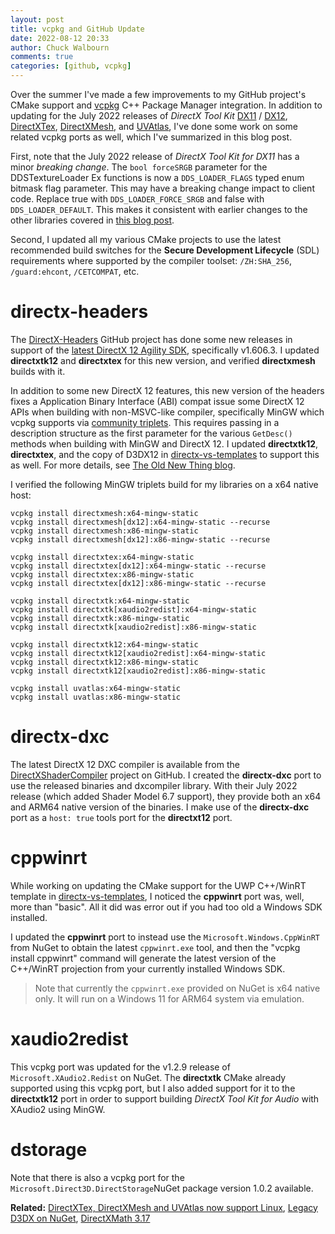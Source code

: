 ```yaml
---
layout: post
title: vcpkg and GitHub Update
date: 2022-08-12 20:33
author: Chuck Walbourn
comments: true
categories: [github, vcpkg]
---
```


Over the summer I've made a few improvements to my GitHub project's CMake support and [vcpkg](https://vcpkg.io/) C++ Package Manager integration. In addition to updating for the July 2022 releases of *DirectX Tool Kit* [DX11](https://github.com/microsoft/DirectXTK/releases/tag/jul2022) / [DX12](https://github.com/microsoft/DirectXTK12/releases/tag/jul2022), [DirectXTex](https://github.com/microsoft/DirectXTex/releases/tag/jul2022), [DirectXMesh](https://github.com/microsoft/DirectXMesh/releases/tag/jul2022), and [UVAtlas](https://github.com/microsoft/UVAtlas/releases/tag/jul2022), I've done some work on some related vcpkg ports as well, which I've summarized in this blog post.
<!--more-->

First, note that the July 2022 release of *DirectX Tool Kit for DX11* has a minor *breaking change*. The ``bool forceSRGB`` parameter for the DDSTextureLoader Ex functions is now a `DDS_LOADER_FLAGS` typed enum bitmask flag parameter. This may have a breaking change impact to client code. Replace true with `DDS_LOADER_FORCE_SRGB` and false with `DDS_LOADER_DEFAULT`. This makes it consistent with earlier changes to the other libraries covered in [this blog post](https://walbourn.github.io/modern-c++-bitmask-types/).

Second, I updated all my various CMake projects to use the latest recommended build switches for the **Secure Development Lifecycle** (SDL) requirements where supported by the compiler toolset:
``/ZH:SHA_256``, ``/guard:ehcont``, ``/CETCOMPAT``, etc.

# directx-headers

The [DirectX-Headers](https://github.com/microsoft/DirectX-Headers/) GitHub project has done some new releases in support of the [latest DirectX 12 Agility SDK](https://devblogs.microsoft.com/directx/2022-summer-agility-sdks/), specifically v1.606.3. I updated **directxtk12** and **directxtex** for this new version, and verified **directxmesh**  builds with it.

In addition to some new DirectX 12 features, this new version of the headers fixes a Application Binary Interface (ABI) compat issue some DirectX 12 APIs when building with non-MSVC-like compiler, specifically MinGW which vcpkg supports via [community triplets](https://github.com/microsoft/vcpkg/blob/master/docs/users/mingw.md). This requires passing in a description structure as the first parameter for the various ``GetDesc()`` methods when building with MinGW and DirectX 12. I updated  **directxtk12**, **directxtex**, and the copy of D3DX12 in [directx-vs-templates](https://github.com/microsoft/directx-vs-templates) to support this as well. For more details, see [The Old New Thing blog](https://devblogs.microsoft.com/oldnewthing/20220113-00/?p=106152).

I verified the following MinGW triplets build for my libraries on a x64 native host:

```
vcpkg install directxmesh:x64-mingw-static
vcpkg install directxmesh[dx12]:x64-mingw-static --recurse
vcpkg install directxmesh:x86-mingw-static
vcpkg install directxmesh[dx12]:x86-mingw-static --recurse

vcpkg install directxtex:x64-mingw-static
vcpkg install directxtex[dx12]:x64-mingw-static --recurse
vcpkg install directxtex:x86-mingw-static
vcpkg install directxtex[dx12]:x86-mingw-static --recurse

vcpkg install directxtk:x64-mingw-static
vcpkg install directxtk[xaudio2redist]:x64-mingw-static
vcpkg install directxtk:x86-mingw-static
vcpkg install directxtk[xaudio2redist]:x86-mingw-static

vcpkg install directxtk12:x64-mingw-static
vcpkg install directxtk12[xaudio2redist]:x64-mingw-static
vcpkg install directxtk12:x86-mingw-static
vcpkg install directxtk12[xaudio2redist]:x86-mingw-static

vcpkg install uvatlas:x64-mingw-static
vcpkg install uvatlas:x86-mingw-static
```

# directx-dxc

The latest DirectX 12 DXC compiler is available from the [DirectXShaderCompiler](https://github.com/microsoft/DirectXShaderCompiler) project on GitHub. I created the **directx-dxc** port to use the released binaries and dxcompiler library. With their July 2022 release (which added Shader Model 6.7 support), they provide both an x64 and ARM64 native version of the binaries. I make use of the **directx-dxc** port as a ``host: true`` tools port for the **directxt12** port.

# cppwinrt

While working on updating the CMake support for the UWP C++/WinRT template in [directx-vs-templates](https://github.com/microsoft/directx-vs-templates), I noticed the **cppwinrt** port was, well, more than "basic". All it did was error out if you had too old a Windows SDK installed.

I updated the **cppwinrt** port to instead use the ``Microsoft.Windows.CppWinRT`` from NuGet to obtain the latest ``cppwinrt.exe`` tool, and then the "vcpkg install cppwinrt" command will generate the latest version of the C++/WinRT projection from your currently installed Windows SDK.

> Note that currently the ``cppwinrt.exe`` provided on NuGet is x64 native only. It will run on a Windows 11 for ARM64 system via emulation.

# xaudio2redist

This vcpkg port was updated for the v1.2.9 release of ``Microsoft.XAudio2.Redist`` on NuGet. The **directxtk** CMake already supported using this vcpkg port, but I also added support for it to the  **directxtk12** port in order to support building *DirectX Tool Kit for Audio* with XAudio2 using MinGW.

# dstorage

Note that there is also a vcpkg port for the ``Microsoft.Direct3D.DirectStorage``NuGet package version 1.0.2 available.

<strong>Related:</strong> [DirectXTex, DirectXMesh and UVAtlas now support Linux](https://walbourn.github.io/directxtex-directxmesh-and-uvatlas-now-support-linux/), [Legacy D3DX on NuGet](https://walbourn.github.io/legacy-d3dx-on-nuget/), [DirectXMath 3.17](https://walbourn.github.io/directxmath-3.17/)
